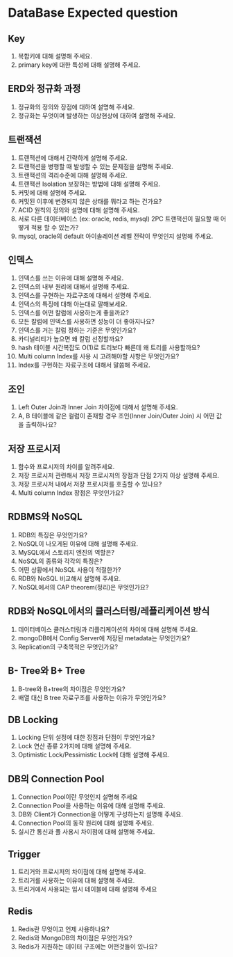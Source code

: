 # DataBase Expected question

## Key

1. 복합키에 대해 설명해 주세요.
2. primary key에 대한 특성에 대해 설명해 주세요.


## ERD와 정규화 과정

1. 정규화의 정의와 장점에 대하여 설명해 주세요.
2. 정규화는 무엇이며 발생하는 이상현상에 대하여 설명해 주세요.


## 트랜잭션

1. 트랜잭션에 대해서 간략하게 설명해 주세요.
2. 트랜잭션을 병행할 때 발생할 수 있는 문제점을 설명해 주세요.
3. 트랜잭션의 격리수준에 대해 설명해 주세요.
4. 트랜잭션 Isolation 보장하는 방법에 대해 설명해 주세요.
5. 커밋에 대해 설명해 주세요.
6. 커밋된 이후에 변경되지 않은 상태를 뭐라고 하는 건가요?
7. ACID 원칙의 정의와 설명에 대해 설명해 주세요.
8. 서로 다른 데이터베이스 (ex: oracle, redis, mysql) 2PC 트랜잭션이 필요할 때 어떻게 적용 할 수 있는가?
9. mysql, oracle의 default 아이솔레이션 레벨 전략이 무엇인지 설명해 주세요.


## 인덱스

1. 인덱스를 쓰는 이유에 대해 설명해 주세요.
2. 인덱스의 내부 원리에 대해서 설명해 주세요.
3. 인덱스를 구현하는 자료구조에 대해서 설명해 주세요.
4. 인덱스의 특징에 대해 아는대로 말해보세요.
5. 인덱스를 어떤 칼럼에 사용하는게 좋을까요?
6. 모든 칼럼에 인덱스를 사용하면 성능이 더 좋아지나요?
7. 인덱스를 거는 칼럼 정하는 기준은 무엇인가요?
8. 카디널리티가 높으면 왜 칼럼 선정할까요?
9. hash 테이블 시간복잡도 O(1)로 트리보다 빠른데 왜 트리를 사용할까요?
10. Multi column Index를 사용 시 고려해야할 사항은 무엇인가요?
11. Index를 구현하는 자료구조에 대해서 말씀해 주세요.


## 조인

1. Left Outer Join과 Inner Join 차이점에 대해서 설명해 주세요.
2. A, B 테이블에 같은 컬럼이 존재할 경우 조인(Inner Join/Outer Join) 시 어떤 값을 출력하나요?


## 저장 프로시저

1. 함수와 프로시저의 차이를 알려주세요.
2. 저장 프로시저 관련해서 저장 프로시저의 장점과 단점 2가지 이상 설명해 주세요.
3. 저장 프로시저 내에서 저장 프로시저를 호출할 수 있나요?
4. Multi column Index 장점은 무엇인가요?


## RDBMS와 NoSQL

1. RDB의 특징은 무엇인가요?
2. NoSQL이 나오게된 이유에 대해 설명해 주세요.
3. MySQL에서 스토리지 엔진의 역할은?
4. NoSQL의 종류와 각각의 특징은?
5. 어떤 상황에서 NoSQL 사용이 적절한가?
6. RDB와 NoSQL 비교해서 설명해 주세요.
7. NoSQL에서의 CAP theorem(정리)은 무엇인가요?


## RDB와 NoSQL에서의 클러스터링/레플리케이션 방식

1. 데이터베이스 클러스터링과 리플리케이션의 차이에 대해 설명해 주세요.
2. mongoDB에서 Config Server에 저장된 metadata는 무엇인가요?
3. Replication의 구축목적은 무엇인가요?


## B- Tree와 B+ Tree

1. B-tree와 B+tree의 차이점은 무엇인가요?
2. 배열 대신 B tree 자료구조를 사용하는 이유가 무엇인가요?


## DB Locking

1. Locking 단위 설정에 대한 장점과 단점이 무엇인가요?
2. Lock 연산 종류 2가지에 대해 설명해 주세요.
3. Optimistic Lock/Pessimistic Lock에 대해 설명해 주세요.


## DB의 Connection Pool

1. Connection Pool이란 무엇인지 설명해 주세요
2. Connection Pool을 사용하는 이유에 대해 설명해 주세요.
3. DB와 Client가 Connection을 어떻게 구성하는지 설명해 주세요.
4. Connection Pool의 동작 원리에 대해 설명해 주세요.
5. 실시간 통신과 풀 사용시 차이점에 대해 설명해 주세요.


## Trigger

1. 트리거와 프로시저의 차이점에 대해 설명해 주세요.
2. 트리거를 사용하는 이유에 대해 설명해 주세요.
3. 트리거에서 사용되는 임시 테이블에 대해 설명해 주세요


## Redis

1. Redis란 무엇이고 언제 사용하나요?
2. Redis와 MongoDB의 차이점은 무엇인가요?
3. Redis가 지원하는 데이터 구조에는 어떤것들이 있나요?